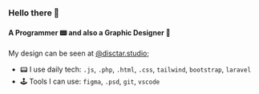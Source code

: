 ### Hello there 👋

#### A Programmer 📟 and also a Graphic Designer 🌸

My design can be seen at [@disctar.studio](https://www.instagram.com/disctar.studio/);<br>

- 📟 I use daily tech:  `.js`, `.php`, `.html`, `.css`, `tailwind`, `bootstrap`, `laravel`
- 🕹 Tools I can use: `figma`, `.psd`, `git`, `vscode`

